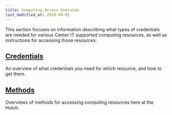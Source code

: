 ```yaml
---
title: Computing Access Overview
last_modified_at: 2019-04-01
---
```

This section focuses on information describing what types of credentials are needed for various Center IT supported computing resources, as well as instructions for accessing those resources.  

## [Credentials](/scicomputing/access_credentials/)
An overview of what credentials you need for which resource, and how to get them.

## [Methods](/scicomputing/access_methods/)
Overviews of methods for accessing computing resources here at the Hutch.  
